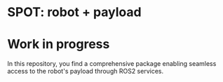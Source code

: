 # SPOT: robot + payload 

# Work in progress

In this repository, you find a comprehensive package enabling seamless access to the robot's payload through ROS2 services.
